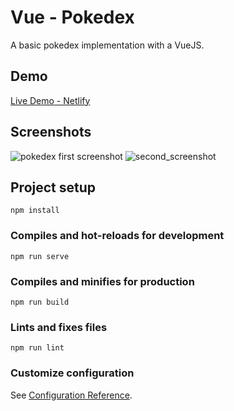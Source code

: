 # Vue - Pokedex
A basic pokedex implementation with a VueJS.

## Demo
[Live Demo - Netlify](https://stupefied-knuth-af7c30.netlify.app)

## Screenshots
![pokedex first screenshot](https://user-images.githubusercontent.com/22582753/148701725-d709cda7-3c2e-4d0b-b3da-14f9ecdbc1d4.png)
![second_screenshot](https://user-images.githubusercontent.com/22582753/148704548-c3cc130b-51b9-4d6f-86e7-264442587bee.png)

## Project setup
```
npm install
```

### Compiles and hot-reloads for development
```
npm run serve
```

### Compiles and minifies for production
```
npm run build
```

### Lints and fixes files
```
npm run lint
```

### Customize configuration
See [Configuration Reference](https://cli.vuejs.org/config/).
